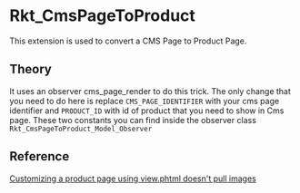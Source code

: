 # Rkt_CmsPageToProduct

This extension is used to convert a CMS Page to Product Page.

## Theory

It uses an observer cms_page_render to do this trick. The only change that you need to do here is replace `CMS_PAGE_IDENTIFIER` with your cms page identifier and `PRODUCT_ID` with id of product that you need to show in Cms page. These two constants you can find inside the observer class `Rkt_CmsPageToProduct_Model_Observer`

## Reference

[Customizing a product page using view.phtml doesn't pull images](http://magento.stackexchange.com/questions/80745/customizing-a-product-page-using-view-phtml-doesnt-pull-images/80754#80754)